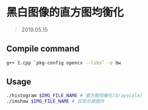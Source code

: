# 黑白图像的直方图均衡化
> 2019.05.15

## Compile command

```bash
g++ 1.cpp `pkg-config opencv --libs` -o bw 
```

## Usage

```bash
./histogram $IMG_FILE_NAME # 直方图均衡化(Grayscale)
./imshow $IMG_FILE_NAME # 仅显示原图片
```



